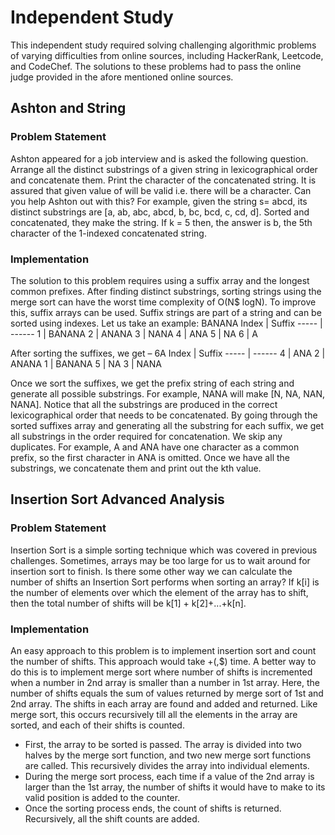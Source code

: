 # Independent Study
This independent study required solving challenging algorithmic problems of varying difficulties
from online sources, including HackerRank, Leetcode, and CodeChef. The solutions to these
problems had to pass the online judge provided in the afore mentioned online sources.

## Ashton and String
### Problem Statement
Ashton appeared for a job interview and is asked the following question. Arrange all the distinct substrings of a given string in lexicographical order and concatenate them. Print the character of the concatenated string. It is assured that given value of will be valid i.e.
there will be a character. Can you help Ashton out with this?
For example, given the string s= abcd, its distinct substrings are [a, ab, abc, abcd, b, bc, bcd, c, cd, d]. Sorted and concatenated, they make the string. If k = 5 then, the answer is b, the 5th character of the 1-indexed concatenated string.

### Implementation
The solution to this problem requires using a suffix array and the longest common prefixes. After finding distinct substrings, sorting strings using the merge sort can have the worst time complexity of O(N$ logN). To improve this, suffix arrays can be used. Suffix strings are part of a string and can be sorted using indexes. 
Let us take an example: BANANA
Index | Suffix
----- | ------
1 | BANANA
2 | ANANA
3 | NANA
4 | ANA
5 | NA
6 | A

After sorting the suffixes, we get – 6A
Index | Suffix
----- | ------
4 | ANA
2 | ANANA
1 | BANANA 
5 | NA
3 | NANA

Once we sort the suffixes, we get the prefix string of each string and generate all possible substrings. For example, NANA will make [N, NA, NAN, NANA]. Notice that all the substrings are produced in the correct lexicographical order that needs to be concatenated. By going through the sorted suffixes array and generating all the substring for each suffix, we get all substrings in the order required for concatenation. We skip any duplicates. For example, A and ANA have one character as a common prefix, so the first character in ANA is omitted. Once we have all the substrings, we concatenate them and print out the kth value.

## Insertion Sort Advanced Analysis
### Problem Statement 
Insertion Sort is a simple sorting technique which was covered in previous challenges. Sometimes, arrays may be too large for us to wait around for insertion sort to finish. Is there some other way we can calculate the number of shifts an Insertion Sort performs when
sorting an array?
If k\[i] is the number of elements over which the element of the array has to shift, then the total number of shifts will be k[1] + k[2]+...+k[n].

### Implementation 
An easy approach to this problem is to implement insertion sort and count the number of shifts. This approach would take +(,$) time. A better way to do this is to implement merge sort where number of shifts is incremented when a number in 2nd array is smaller than a number in 1st array. Here, the number of shifts equals the sum of values returned by merge sort of 1st and 2nd array. The shifts in each array are found and added and returned. Like merge sort, this occurs recursively till all the elements in the array are sorted, and each of their shifts is counted.
- First, the array to be sorted is passed. The array is divided into two halves by the merge sort function, and two new merge sort functions are called. This recursively divides the array into individual elements.
- During the merge sort process, each time if a value of the 2nd array is larger than the 1st array, the number of shifts it would have to make to its valid position is added to the counter.
- Once the sorting process ends, the count of shifts is returned. Recursively, all the shift counts are added.
